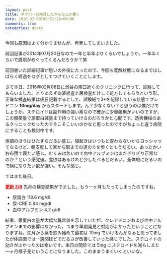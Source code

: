 ```yaml
---
layout: post
title: ネフローゼ再発したからなんか書く
date: 2016-02-09T00:51:28+00:00
comments: true
categories: diary
---
```


今回も原因はよく分かりませんが、再発してしまいました。

前回記事が2014年07月20日なので一年と半年ぶりくらいでしょうか。一年半くらいで周期がめぐってくるんだろうか？笑

前回書いた詳細記事が思いの外役にたったので、今回も寛解状態になるまではしばらく経過をログとしてつけていくことにします。

さて本日、2016年02月08日に渋谷の南口近くのクリニックに行って、診察してもらいました。とりあえず血液検査と尿検査だけして処方してもらうという形。正確な検査結果は後日記載するとして、試験紙で3+を記録している状態でプレドニン **10mg/day** からスタートします。ん？少なくない？と思うのは僕だけでしょうか。ステロイドは副作用の強い薬なので確かに少量服用がいいのですが、この服薬量で尿蛋白減量まで持っていけるのだろうかと心配です。透析機械のあるクリニックだったのでそこそこいいのかなと思ったのですがちょっと違う病院にすることも検討中です。

体調のほうはひたすらだるい感じ。寝起きはいつもと変わらないからヨッシャってなるけど、朝支度して家から駅までの道のりを歩くともうだるい。あったかいお布団で寝たい感じ。むくみは無いので血中アルブミンはまだぎりぎり正常なのか？という感覚値。食欲はあるけれど少したべるとだるい。全体的にだるいので横になりたい欲が強い。そんな感じ。

ではまた後日。

<span style="color: #ff0000;"><u><strong>更新 3/8</strong></u></span>
先月の検査結果がでました。もう一ヶ月もたってしまったのですね。
<ul>
  <li>尿蛋白 118.6 mg/dl</li>
  <li>尿-CRE 0.84 mg/dl</li>
  <li>血中アルブミン 4.2 g/dl</li>
</ul>
結果、尿蛋白の量が大幅な異常値を示していたが、クレアチニンおよび血中アルブミンまでの影響はなかった。つまり早期発見と対応がよかったということになりますね。先月から薬を飲み始めて最初は 10mg でいけるんかなぁと思ってましたが体調面では一週間ほどでだるさが改善していった感じでした。ステロイドの効きがよかったのは幸いです。本日の問診では 5mg にステロイドを減らしまた一ヶ月様子見ということになりました。このままうまくいくといいな。
